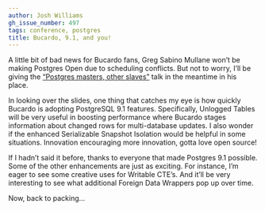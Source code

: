 ```yaml
---
author: Josh Williams
gh_issue_number: 497
tags: conference, postgres
title: Bucardo, 9.1, and you!
---
```




A little bit of bad news for Bucardo fans, Greg Sabino Mullane won’t be making Postgres Open due to scheduling conflicts. But not to worry, I’ll be giving the [“Postgres masters, other slaves”](https://web.archive.org/web/20111129045834/http://postgresopen.org/2011/schedule/presentations/55/) talk in the meantime in his place.

In looking over the slides, one thing that catches my eye is how quickly Bucardo is adopting PostgreSQL 9.1 features. Specifically, Unlogged Tables will be very useful in boosting performance where Bucardo stages information about changed rows for multi-database updates. I also wonder if the enhanced Serializable Snapshot Isolation would be helpful in some situations. Innovation encouraging more innovation, gotta love open source!

If I hadn’t said it before, thanks to everyone that made Postgres 9.1 possible. Some of the other enhancements are just as exciting. For instance, I’m eager to see some creative uses for Writable CTE’s. And it’ll be very interesting to see what additional Foreign Data Wrappers pop up over time.

Now, back to packing...


